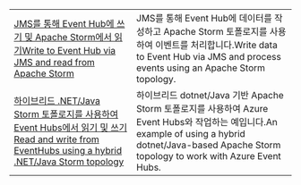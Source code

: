 |  |  |
|---------|---------|
| <span data-ttu-id="42094-101">[JMS를 통해 Event Hub에 쓰기 및 Apache Storm에서 읽기][1]</span><span class="sxs-lookup"><span data-stu-id="42094-101">[Write to Event Hub via JMS and read from Apache Storm][1]</span></span> | <span data-ttu-id="42094-102">JMS를 통해 Event Hub에 데이터를 작성하고 Apache Storm 토폴로지를 사용하여 이벤트를 처리합니다.</span><span class="sxs-lookup"><span data-stu-id="42094-102">Write data to Event Hub via JMS and process events using an Apache Storm topology.</span></span> 
| <span data-ttu-id="42094-103">[하이브리드 .NET/Java Storm 토폴로지를 사용하여 Event Hubs에서 읽기 및 쓰기][2]</span><span class="sxs-lookup"><span data-stu-id="42094-103">[Read and write from EventHubs using a hybrid .NET/Java Storm topology][2]</span></span> | <span data-ttu-id="42094-104">하이브리드 dotnet/Java 기반 Apache Storm 토폴로지를 사용하여 Azure Event Hubs와 작업하는 예입니다.</span><span class="sxs-lookup"><span data-stu-id="42094-104">An example of using a hybrid dotnet/Java-based Apache Storm topology to work with Azure Event Hubs.</span></span>

[1]: https://azure.microsoft.com/resources/samples/event-hubs-java-storm-sender-jms-receiver/
[2]: https://azure.microsoft.com/resources/samples/hdinsight-dotnet-java-storm-eventhub/